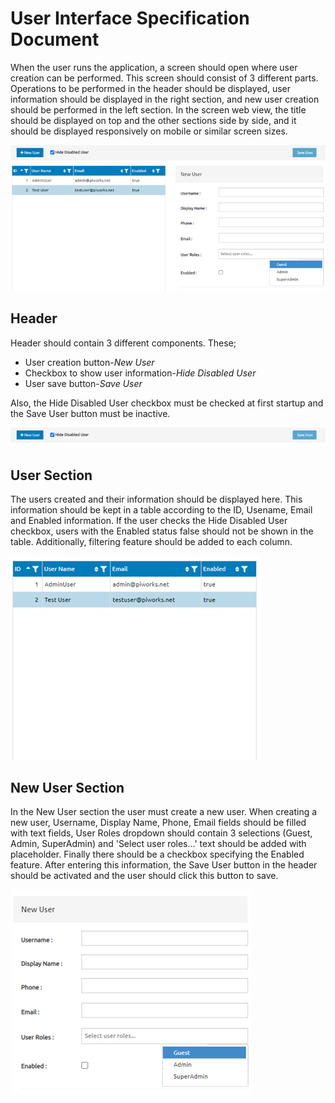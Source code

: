 # User Interface Specification Document
When the user runs the application, a screen should open where user creation can be performed. This screen should consist of 3 different parts. Operations to be performed in the header should be displayed, user information should be displayed in the right section, and new user creation should be performed in the left section. In the screen web view, the title should be displayed on top and the other sections side by side, and it should be displayed responsively on mobile or similar screen sizes.

![UI](https://github.com/shrgrl/UI-Spec/blob/master/img/img.png?raw=true)

## Header
Header should contain 3 different components. These; 
* User creation button-<i>New User</i> 
* Checkbox to show user information-<i>Hide Disabled User</i>
* User save button-<i>Save User</i>

Also, the Hide Disabled User checkbox must be checked at first startup and the Save User button must be inactive.

![UI](https://github.com/shrgrl/UI-Spec/blob/master/img/img1.png?raw=true)

## User Section
The users created and their information should be displayed here. This information should be kept in a table according to the ID, Usename, Email and Enabled information. If the user checks the Hide Disabled User checkbox, users with the Enabled status false should not be shown in the table. Additionally, filtering feature should be added to each column.

![UI](https://github.com/shrgrl/UI-Spec/blob/master/img/img2.png?raw=true)

## New User Section
In the New User section the user must create a new user. When creating a new user, Username, Display Name, Phone, Email fields should be filled with text fields, User Roles dropdown should contain 3 selections (Guest, Admin, SuperAdmin) and 'Select user roles...' text should be added with placeholder. Finally there should be a checkbox specifying the Enabled feature. After entering this information, the Save User button in the header should be activated and the user should click this button to save.

![UI](https://github.com/shrgrl/UI-Spec/blob/master/img/img3.png?raw=true)

